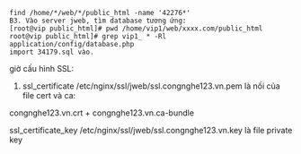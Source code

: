     find /home/*/web/*/public_html -name '42276*'
    B3. Vào server jweb, tìm database tương ứng:
    [root@vip public_html]# pwd /home/vip1/web/xxxx.com/public_html
    root@vip public_html]# grep vip1_ * -Rl application/config/database.php
    import 34179.sql vào.








giờ cấu hình SSL:

1. ssl_certificate /etc/nginx/ssl/jweb/ssl.congnghe123.vn.pem 
là nối của file cert và ca:

congnghe123.vn.crt + congnghe123.vn.ca-bundle


ssl_certificate_key /etc/nginx/ssl/jweb/ssl.congnghe123.vn.key 
là file private key
